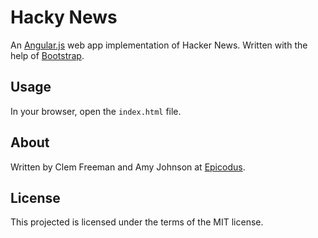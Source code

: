 Hacky News
==========

An [Angular.js](http://angularjs.org/) web app implementation of Hacker News. Written with the help of [Bootstrap](http://http://getbootstrap.com/).

Usage
-----

In your browser, open the `index.html` file.

About
-----

Written by Clem Freeman and Amy Johnson at [Epicodus](http://www.epicodus.com/).

License
-------

This projected is licensed under the terms of the MIT license.
